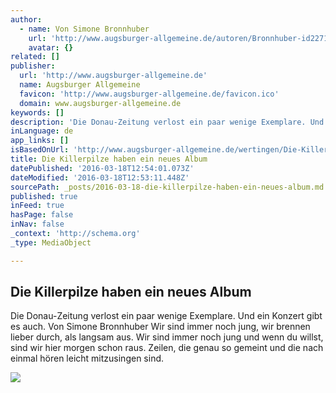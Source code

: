 ```yaml
---
author:
  - name: Von Simone Bronnhuber
    url: 'http://www.augsburger-allgemeine.de/autoren/Bronnhuber-id2271.html'
    avatar: {}
related: []
publisher:
  url: 'http://www.augsburger-allgemeine.de'
  name: Augsburger Allgemeine
  favicon: 'http://www.augsburger-allgemeine.de/favicon.ico'
  domain: www.augsburger-allgemeine.de
keywords: []
description: 'Die Donau-Zeitung verlost ein paar wenige Exemplare. Und ein Konzert gibt es auch. Von Simone Bronnhuber Wir sind immer noch jung, wir brennen lieber durch, als langsam aus. Wir sind immer noch jung und wenn du willst, sind wir hier morgen schon raus. Zeilen, die genau so gemeint und die nach einmal hören leicht mitzusingen sind.'
inLanguage: de
app_links: []
isBasedOnUrl: 'http://www.augsburger-allgemeine.de/wertingen/Die-Killerpilze-haben-ein-neues-Album-id37206557.html'
title: Die Killerpilze haben ein neues Album
datePublished: '2016-03-18T12:54:01.073Z'
dateModified: '2016-03-18T12:53:11.448Z'
sourcePath: _posts/2016-03-18-die-killerpilze-haben-ein-neues-album.md
published: true
inFeed: true
hasPage: false
inNav: false
_context: 'http://schema.org'
_type: MediaObject

---
```

<article style=""><h1>Die Killerpilze haben ein neues Album</h1><p>Die Donau-Zeitung verlost ein paar wenige Exemplare. Und ein Konzert gibt es auch. Von Simone Bronnhuber Wir sind immer noch jung, wir brennen lieber durch, als langsam aus. Wir sind immer noch jung und wenn du willst, sind wir hier morgen schon raus. Zeilen, die genau so gemeint und die nach einmal hören leicht mitzusingen sind.</p><img src="http://bilder.augsburger-allgemeine.de/img/wertingen/crop37199762/6904787318-ctopTeaser-w1200/Copy-20of-20Killerpilze.jpg" /></article>